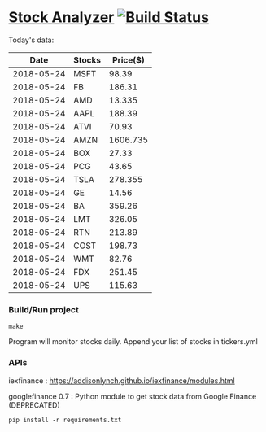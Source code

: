# [Stock Analyzer](https://ogoyal.github.io/StockAnalyzer/) [![Build Status](https://travis-ci.org/ogoyal/StockAnalyzer.svg?branch=master)](https://travis-ci.org/ogoyal/StockAnalyzer)

Today's data:

| Date| Stocks| Price($) | 
| --- | --- | ---  | 
| 2018-05-24| MSFT| 98.39 | 
| 2018-05-24| FB| 186.31 | 
| 2018-05-24| AMD| 13.335 | 
| 2018-05-24| AAPL| 188.39 | 
| 2018-05-24| ATVI| 70.93 | 
| 2018-05-24| AMZN| 1606.735 | 
| 2018-05-24| BOX| 27.33 | 
| 2018-05-24| PCG| 43.65 | 
| 2018-05-24| TSLA| 278.355 | 
| 2018-05-24| GE| 14.56 | 
| 2018-05-24| BA| 359.26 | 
| 2018-05-24| LMT| 326.05 | 
| 2018-05-24| RTN| 213.89 | 
| 2018-05-24| COST| 198.73 | 
| 2018-05-24| WMT| 82.76 | 
| 2018-05-24| FDX| 251.45 | 
| 2018-05-24| UPS| 115.63 | 

### Build/Run project

```
make
```

Program will monitor stocks daily. Append your list of stocks in tickers.yml

### APIs
iexfinance : https://addisonlynch.github.io/iexfinance/modules.html

googlefinance 0.7 : Python module to get stock data from Google Finance (DEPRECATED)

```
pip install -r requirements.txt
```
